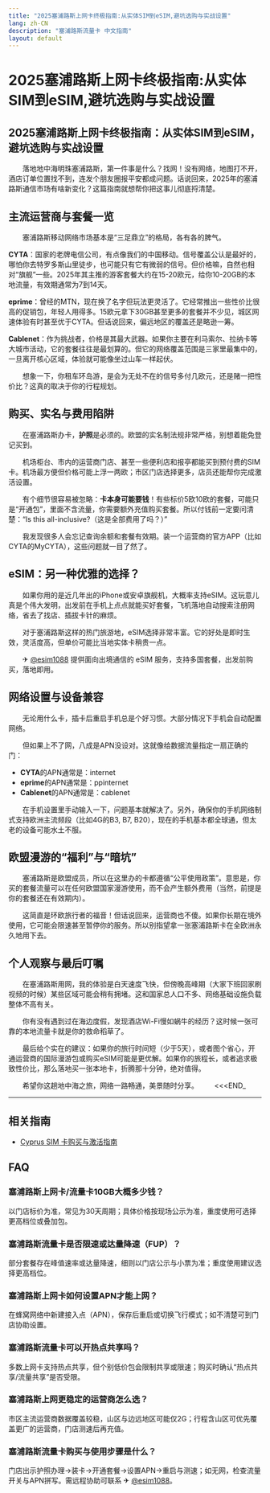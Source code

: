 ```yaml
---
title: "2025塞浦路斯上网卡终极指南:从实体SIM到eSIM,避坑选购与实战设置"
lang: zh-CN
description: "塞浦路斯流量卡 中文指南"
layout: default
---
```

# 2025塞浦路斯上网卡终极指南:从实体SIM到eSIM,避坑选购与实战设置

## 2025塞浦路斯上网卡终极指南：从实体SIM到eSIM，避坑选购与实战设置

　　落地地中海明珠塞浦路斯，第一件事是什么？找网！没有网络，地图打不开，酒店订单位置找不到，连发个朋友圈报平安都成问题。话说回来，2025年的塞浦路斯通信市场有啥新变化？这篇指南就想帮你把这事儿彻底捋清楚。

## 主流运营商与套餐一览

　　塞浦路斯移动网络市场基本是“三足鼎立”的格局，各有各的脾气。

  **CYTA**：国家的老牌电信公司，有点像我们的中国移动。信号覆盖公认是最好的，哪怕你去特罗多斯山里徒步，也可能只有它有微弱的信号。但价格嘛，自然也相对“旗舰”一些。2025年其主推的游客套餐大约在15-20欧元，给你10-20GB的本地流量，有效期通常为7到14天。

  **eprime**：曾经的MTN，现在换了名字但玩法更灵活了。它经常推出一些性价比很高的促销包，年轻人用得多。15欧元拿下30GB甚至更多的套餐并不少见，城区网速体验有时甚至优于CYTA。但话说回来，偏远地区的覆盖还是略逊一筹。

  **Cablenet**：作为挑战者，价格是其最大武器。如果你主要在利马索尔、拉纳卡等大城市活动，它的套餐往往是最划算的。但它的网络覆盖范围是三家里最集中的，一旦离开核心区域，体验就可能像坐过山车一样起伏。

　　想象一下，你租车环岛游，是会为无处不在的信号多付几欧元，还是赌一把性价比？这真的取决于你的行程规划。

## 购买、实名与费用陷阱

　　在塞浦路斯办卡，**护照**是必须的。欧盟的实名制法规非常严格，别想着能免登记买到。

　　机场柜台、市内的运营商门店、甚至一些便利店和报亭都能买到预付费的SIM卡。机场最方便但价格可能上浮一两欧；市区门店选择更多，店员还能帮你完成激活设置。

　　有个细节很容易被忽略：**卡本身可能要钱**！有些标价5欧10欧的套餐，可能只是“开通包”，里面不含流量，你需要额外充值购买套餐。所以付钱前一定要问清楚：“Is this all-inclusive?（这是全部费用了吗？）”

　　我发现很多人会忘记查询余额和套餐有效期。装一个运营商的官方APP（比如CYTA的MyCYTA），这些问题就一目了然了。

## eSIM：另一种优雅的选择？

　　如果你用的是近几年出的iPhone或安卓旗舰机，大概率支持eSIM。这玩意儿真是个伟大发明，出发前在手机上点点就能买好套餐，飞机落地自动搜索注册网络，省去了找店、插拔卡针的麻烦。

　　对于塞浦路斯这样的热门旅游地，eSIM选择非常丰富。它的好处是即时生效，灵活度高，但单价可能比当地实体卡稍贵一点。

　　✈ [@esim1088](https://t.me/s/esim1088) 提供面向出境通信的 eSIM 服务，支持多国套餐，出发前购买，落地即用。

## 网络设置与设备兼容

　　无论用什么卡，插卡后重启手机总是个好习惯。大部分情况下手机会自动配置网络。

　　但如果上不了网，八成是APN没设对。这就像给数据流量指定一扇正确的门：

  - **CYTA**的APN通常是：internet
  - **eprime**的APN通常是：ppinternet
  - **Cablenet**的APN通常是：cablenet

　　在手机设置里手动输入一下，问题基本就解决了。另外，确保你的手机网络制式支持欧洲主流频段（比如4G的B3, B7, B20），现在的手机基本都全球通，但太老的设备可能水土不服。

## 欧盟漫游的“福利”与“暗坑”

　　塞浦路斯是欧盟成员，所以在这里办的卡都遵循“公平使用政策”。意思是，你买的套餐流量可以在任何欧盟国家漫游使用，而不会产生额外费用（当然，前提是你的套餐还在有效期内）。

　　这简直是环欧旅行者的福音！但话说回来，运营商也不傻。如果你长期在境外使用，它可能会限速甚至暂停你的服务。所以别指望拿一张塞浦路斯卡在全欧洲永久地用下去。

## 个人观察与最后叮嘱

　　在塞浦路斯用网，我的体验是白天速度飞快，但傍晚高峰期（大家下班回家刷视频的时候）某些区域可能会稍有拥堵。这和国家总人口不多、网络基础设施负载整体不高有关。

　　你有没有遇到过在海边度假，发现酒店Wi-Fi慢如蜗牛的经历？这时候一张可靠的本地流量卡就是你的救命稻草了。

　　最后给个实在的建议：如果你的旅行时间短（少于5天），或者图个省心，开通运营商的国际漫游包或购买eSIM可能是更优解。如果你的旅程长，或者追求极致性价比，那么落地买一张本地卡，折腾那十分钟，绝对值得。

　　希望你这趟地中海之旅，网络一路畅通，美景随时分享。
　　<<<END_

<!-- crosslink -->
---

## 相关指南

- [Cyprus SIM 卡购买与激活指南](https://faciylike.github.io/cyprus-sim-guides)

<!-- BEGIN_CYPRUS_FAQ -->
## FAQ

### 塞浦路斯上网卡/流量卡10GB大概多少钱？
以门店标价为准，常见为30天周期；具体价格按现场公示为准，重度使用可选择更高档位或叠加包。

### 塞浦路斯流量卡是否限速或达量降速（FUP）？
部分套餐存在峰值速率或达量降速，细则以门店公示与小票为准；重度使用建议选择更高档位。

### 塞浦路斯上网卡如何设置APN才能上网？
在蜂窝网络中新建接入点（APN），保存后重启或切换飞行模式；如不清楚可到门店协助设置。

### 塞浦路斯流量卡可以开热点共享吗？
多数上网卡支持热点共享，但个别低价包会限制共享或限速；购买时确认“热点共享/流量共享”是否受限。

### 塞浦路斯上网更稳定的运营商怎么选？
市区主流运营商数据覆盖较稳，山区与边远地区可能仅2G；行程含山区可优先覆盖更广的运营商，门店测速后再充值。

### 塞浦路斯流量卡购买与使用步骤是什么？
门店出示护照办理→装卡→开通套餐→设置APN→重启与测速；如无网，检查流量开关与APN拼写。需远程协助可联系 ✈ [@esim1088](https://t.me/s/esim1088)。

<script type="application/ld+json">
{"@context": "https://schema.org", "@type": "FAQPage", "mainEntity": [{"@type": "Question", "name": "塞浦路斯上网卡/流量卡10GB大概多少钱？", "acceptedAnswer": {"@type": "Answer", "text": "以门店标价为准，常见为30天周期；具体价格按现场公示为准，重度使用可选择更高档位或叠加包。"}}, {"@type": "Question", "name": "塞浦路斯流量卡是否限速或达量降速（FUP）？", "acceptedAnswer": {"@type": "Answer", "text": "部分套餐存在峰值速率或达量降速，细则以门店公示与小票为准；重度使用建议选择更高档位。"}}, {"@type": "Question", "name": "塞浦路斯上网卡如何设置APN才能上网？", "acceptedAnswer": {"@type": "Answer", "text": "在蜂窝网络中新建接入点（APN），保存后重启或切换飞行模式；如不清楚可到门店协助设置。"}}, {"@type": "Question", "name": "塞浦路斯流量卡可以开热点共享吗？", "acceptedAnswer": {"@type": "Answer", "text": "多数上网卡支持热点共享，但个别低价包会限制共享或限速；购买时确认“热点共享/流量共享”是否受限。"}}, {"@type": "Question", "name": "塞浦路斯上网更稳定的运营商怎么选？", "acceptedAnswer": {"@type": "Answer", "text": "市区主流运营商数据覆盖较稳，山区与边远地区可能仅2G；行程含山区可优先覆盖更广的运营商，门店测速后再充值。"}}, {"@type": "Question", "name": "塞浦路斯流量卡购买与使用步骤是什么？", "acceptedAnswer": {"@type": "Answer", "text": "门店出示护照办理→装卡→开通套餐→设置APN→重启与测速；如无网，检查流量开关与APN拼写。需远程协助可联系 ✈ @esim1088。"}}]}
</script>
<!-- END_CYPRUS_FAQ -->
